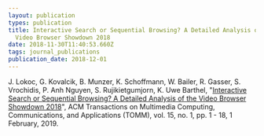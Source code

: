 ```yaml
---
layout: publication
types: publication
title: Interactive Search or Sequential Browsing? A Detailed Analysis of the
  Video Browser Showdown 2018
date: 2018-11-30T11:40:53.660Z
tags: journal_publications
publication_date: 2018-12-01
---
```

J. Lokoc, G. Kovalcik, B. Munzer, K. Schoffmann, W. Bailer, R. Gasser, S. Vrochidis, P. Anh Nguyen, S. Rujikietgumjorn, K. Uwe Barthel, "[Interactive Search or Sequential Browsing? A Detailed Analysis of the Video Browser Showdown 2018](https://dl.acm.org/doi/10.1145/3295663)", ACM Transactions on Multimedia Computing, Communications, and Applications (TOMM), vol. 15, no. 1, pp. 1 - 18, 1 February, 2019.